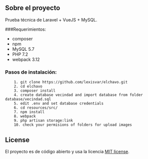 ## Sobre el proyecto

Prueba técnica de Laravel + VueJS + MySQL. 

###Requerimientos:

- composer
- npm
- MySQL 5.7
- PHP 7.2
- webpack 3.12

### Pasos de instalación:

```
    1. git clone https://github.com/lexisvar/elchavo.git
    2. cd elchavo
    3. composer install
    4. create database vecindad and import database from folder database/vecindad.sql
    5. edit .env and set database credentials
    6. cd resources/src/
    7. npm install
    8. webpack
    9. php artisan storage:link 
    10. check your permisions of folders for upload images

```

## License

El proyecto es de código abierto y usa la licencia [MIT license](https://opensource.org/licenses/MIT).
